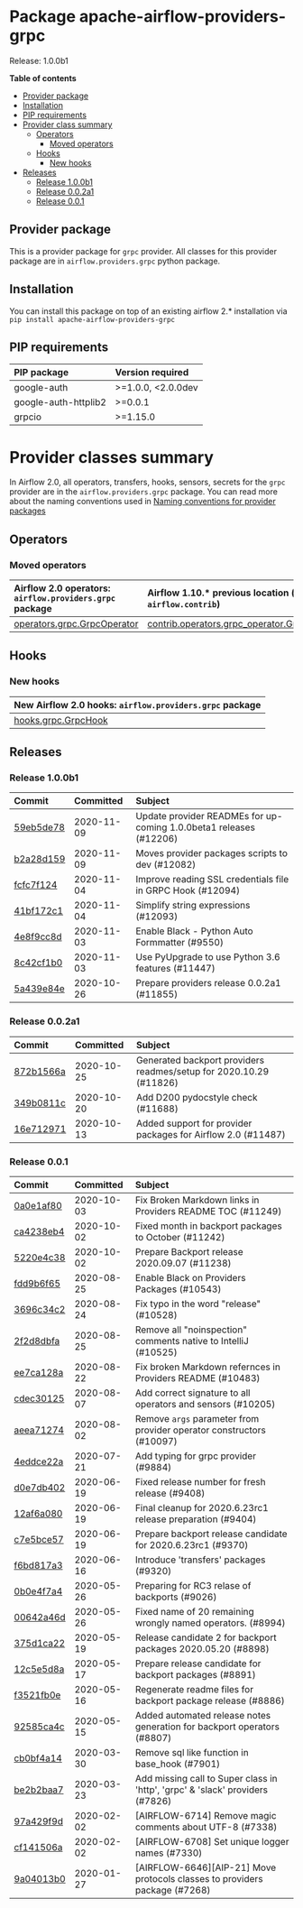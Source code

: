 <!--
 Licensed to the Apache Software Foundation (ASF) under one
 or more contributor license agreements.  See the NOTICE file
 distributed with this work for additional information
 regarding copyright ownership.  The ASF licenses this file
 to you under the Apache License, Version 2.0 (the
 "License"); you may not use this file except in compliance
 with the License.  You may obtain a copy of the License at

   http://www.apache.org/licenses/LICENSE-2.0

 Unless required by applicable law or agreed to in writing,
 software distributed under the License is distributed on an
 "AS IS" BASIS, WITHOUT WARRANTIES OR CONDITIONS OF ANY
 KIND, either express or implied.  See the License for the
 specific language governing permissions and limitations
 under the License.
 -->


# Package apache-airflow-providers-grpc

Release: 1.0.0b1

**Table of contents**

- [Provider package](#provider-package)
- [Installation](#installation)
- [PIP requirements](#pip-requirements)
- [Provider class summary](#provider-classes-summary)
    - [Operators](#operators)
        - [Moved operators](#moved-operators)
    - [Hooks](#hooks)
        - [New hooks](#new-hooks)
- [Releases](#releases)
    - [Release 1.0.0b1](#release-100b1)
    - [Release 0.0.2a1](#release-002a1)
    - [Release 0.0.1](#release-001)

## Provider package

This is a provider package for `grpc` provider. All classes for this provider package
are in `airflow.providers.grpc` python package.



## Installation

You can install this package on top of an existing airflow 2.* installation via
`pip install apache-airflow-providers-grpc`

## PIP requirements

| PIP package          | Version required   |
|:---------------------|:-------------------|
| google-auth          | &gt;=1.0.0, &lt;2.0.0dev |
| google-auth-httplib2 | &gt;=0.0.1            |
| grpcio               | &gt;=1.15.0           |

# Provider classes summary

In Airflow 2.0, all operators, transfers, hooks, sensors, secrets for the `grpc` provider
are in the `airflow.providers.grpc` package. You can read more about the naming conventions used
in [Naming conventions for provider packages](https://github.com/apache/airflow/blob/master/CONTRIBUTING.rst#naming-conventions-for-provider-packages)


## Operators



### Moved operators

| Airflow 2.0 operators: `airflow.providers.grpc` package                                                               | Airflow 1.10.* previous location (usually `airflow.contrib`)                                                                                   |
|:----------------------------------------------------------------------------------------------------------------------|:-----------------------------------------------------------------------------------------------------------------------------------------------|
| [operators.grpc.GrpcOperator](https://github.com/apache/airflow/blob/master/airflow/providers/grpc/operators/grpc.py) | [contrib.operators.grpc_operator.GrpcOperator](https://github.com/apache/airflow/blob/v1-10-stable/airflow/contrib/operators/grpc_operator.py) |


## Hooks


### New hooks

| New Airflow 2.0 hooks: `airflow.providers.grpc` package                                                   |
|:----------------------------------------------------------------------------------------------------------|
| [hooks.grpc.GrpcHook](https://github.com/apache/airflow/blob/master/airflow/providers/grpc/hooks/grpc.py) |




## Releases

### Release 1.0.0b1

| Commit                                                                                         | Committed   | Subject                                                            |
|:-----------------------------------------------------------------------------------------------|:------------|:-------------------------------------------------------------------|
| [59eb5de78](https://github.com/apache/airflow/commit/59eb5de78c70ee9c7ae6e4cba5c7a2babb8103ca) | 2020-11-09  | Update provider READMEs for up-coming 1.0.0beta1 releases (#12206) |
| [b2a28d159](https://github.com/apache/airflow/commit/b2a28d1590410630d66966aa1f2b2a049a8c3b32) | 2020-11-09  | Moves provider packages scripts to dev (#12082)                    |
| [fcfc7f124](https://github.com/apache/airflow/commit/fcfc7f12421bd35a366324fe7814c90da8de5735) | 2020-11-04  | Improve reading SSL credentials file in GRPC Hook (#12094)         |
| [41bf172c1](https://github.com/apache/airflow/commit/41bf172c1dc75099f4f9d8b3f3350b4b1f523ef9) | 2020-11-04  | Simplify string expressions (#12093)                               |
| [4e8f9cc8d](https://github.com/apache/airflow/commit/4e8f9cc8d02b29c325b8a5a76b4837671bdf5f68) | 2020-11-03  | Enable Black - Python Auto Formmatter (#9550)                      |
| [8c42cf1b0](https://github.com/apache/airflow/commit/8c42cf1b00c90f0d7f11b8a3a455381de8e003c5) | 2020-11-03  | Use PyUpgrade to use Python 3.6 features (#11447)                  |
| [5a439e84e](https://github.com/apache/airflow/commit/5a439e84eb6c0544dc6c3d6a9f4ceeb2172cd5d0) | 2020-10-26  | Prepare providers release 0.0.2a1 (#11855)                         |


### Release 0.0.2a1

| Commit                                                                                         | Committed   | Subject                                                            |
|:-----------------------------------------------------------------------------------------------|:------------|:-------------------------------------------------------------------|
| [872b1566a](https://github.com/apache/airflow/commit/872b1566a11cb73297e657ff325161721b296574) | 2020-10-25  | Generated backport providers readmes/setup for 2020.10.29 (#11826) |
| [349b0811c](https://github.com/apache/airflow/commit/349b0811c3022605426ba57d30936240a7c2848a) | 2020-10-20  | Add D200 pydocstyle check (#11688)                                 |
| [16e712971](https://github.com/apache/airflow/commit/16e7129719f1c0940aef2a93bed81368e997a746) | 2020-10-13  | Added support for provider packages for Airflow 2.0 (#11487)       |


### Release 0.0.1

| Commit                                                                                         | Committed   | Subject                                                                       |
|:-----------------------------------------------------------------------------------------------|:------------|:------------------------------------------------------------------------------|
| [0a0e1af80](https://github.com/apache/airflow/commit/0a0e1af80038ef89974c3c8444461fe867945daa) | 2020-10-03  | Fix Broken Markdown links in Providers README TOC (#11249)                    |
| [ca4238eb4](https://github.com/apache/airflow/commit/ca4238eb4d9a2aef70eb641343f59ee706d27d13) | 2020-10-02  | Fixed month in backport packages to October (#11242)                          |
| [5220e4c38](https://github.com/apache/airflow/commit/5220e4c3848a2d2c81c266ef939709df9ce581c5) | 2020-10-02  | Prepare Backport release 2020.09.07 (#11238)                                  |
| [fdd9b6f65](https://github.com/apache/airflow/commit/fdd9b6f65b608c516b8a062b058972d9a45ec9e3) | 2020-08-25  | Enable Black on Providers Packages (#10543)                                   |
| [3696c34c2](https://github.com/apache/airflow/commit/3696c34c28c6bc7b442deab999d9ecba24ed0e34) | 2020-08-24  | Fix typo in the word &#34;release&#34; (#10528)                                       |
| [2f2d8dbfa](https://github.com/apache/airflow/commit/2f2d8dbfafefb4be3dd80f22f31c649c8498f148) | 2020-08-25  | Remove all &#34;noinspection&#34; comments native to IntelliJ (#10525)                |
| [ee7ca128a](https://github.com/apache/airflow/commit/ee7ca128a17937313566f2badb6cc569c614db94) | 2020-08-22  | Fix broken Markdown refernces in Providers README (#10483)                    |
| [cdec30125](https://github.com/apache/airflow/commit/cdec3012542b45d23a05f62d69110944ba542e2a) | 2020-08-07  | Add correct signature to all operators and sensors (#10205)                   |
| [aeea71274](https://github.com/apache/airflow/commit/aeea71274d4527ff2351102e94aa38bda6099e7f) | 2020-08-02  | Remove `args` parameter from provider operator constructors (#10097)          |
| [4eddce22a](https://github.com/apache/airflow/commit/4eddce22a3e0eb605f5661204a005262bbaa54cd) | 2020-07-21  | Add typing for grpc provider (#9884)                                          |
| [d0e7db402](https://github.com/apache/airflow/commit/d0e7db4024806af35e3c9a2cae460fdeedd4d2ec) | 2020-06-19  | Fixed release number for fresh release (#9408)                                |
| [12af6a080](https://github.com/apache/airflow/commit/12af6a08009b8776e00d8a0aab92363eb8c4e8b1) | 2020-06-19  | Final cleanup for 2020.6.23rc1 release preparation (#9404)                    |
| [c7e5bce57](https://github.com/apache/airflow/commit/c7e5bce57fe7f51cefce4f8a41ce408ac5675d13) | 2020-06-19  | Prepare backport release candidate for 2020.6.23rc1 (#9370)                   |
| [f6bd817a3](https://github.com/apache/airflow/commit/f6bd817a3aac0a16430fc2e3d59c1f17a69a15ac) | 2020-06-16  | Introduce &#39;transfers&#39; packages (#9320)                                        |
| [0b0e4f7a4](https://github.com/apache/airflow/commit/0b0e4f7a4cceff3efe15161fb40b984782760a34) | 2020-05-26  | Preparing for RC3 relase of backports (#9026)                                 |
| [00642a46d](https://github.com/apache/airflow/commit/00642a46d019870c4decb3d0e47c01d6a25cb88c) | 2020-05-26  | Fixed name of 20 remaining wrongly named operators. (#8994)                   |
| [375d1ca22](https://github.com/apache/airflow/commit/375d1ca229464617780623c61c6e8a1bf570c87f) | 2020-05-19  | Release candidate 2 for backport packages 2020.05.20 (#8898)                  |
| [12c5e5d8a](https://github.com/apache/airflow/commit/12c5e5d8ae25fa633efe63ccf4db389e2b796d79) | 2020-05-17  | Prepare release candidate for backport packages (#8891)                       |
| [f3521fb0e](https://github.com/apache/airflow/commit/f3521fb0e36733d8bd356123e56a453fd37a6dca) | 2020-05-16  | Regenerate readme files for backport package release (#8886)                  |
| [92585ca4c](https://github.com/apache/airflow/commit/92585ca4cb375ac879f4ab331b3a063106eb7b92) | 2020-05-15  | Added automated release notes generation for backport operators (#8807)       |
| [cb0bf4a14](https://github.com/apache/airflow/commit/cb0bf4a142656ee40b43a01660b6f6b08a9840fa) | 2020-03-30  | Remove sql like function in base_hook (#7901)                                 |
| [be2b2baa7](https://github.com/apache/airflow/commit/be2b2baa7c5f53c2d73646e4623cdb6731551b70) | 2020-03-23  | Add missing call to Super class in &#39;http&#39;, &#39;grpc&#39; &amp; &#39;slack&#39; providers (#7826) |
| [97a429f9d](https://github.com/apache/airflow/commit/97a429f9d0cf740c5698060ad55f11e93cb57b55) | 2020-02-02  | [AIRFLOW-6714] Remove magic comments about UTF-8 (#7338)                      |
| [cf141506a](https://github.com/apache/airflow/commit/cf141506a25dbba279b85500d781f7e056540721) | 2020-02-02  | [AIRFLOW-6708] Set unique logger names (#7330)                                |
| [9a04013b0](https://github.com/apache/airflow/commit/9a04013b0e40b0d744ff4ac9f008491806d60df2) | 2020-01-27  | [AIRFLOW-6646][AIP-21] Move protocols classes to providers package (#7268)    |
